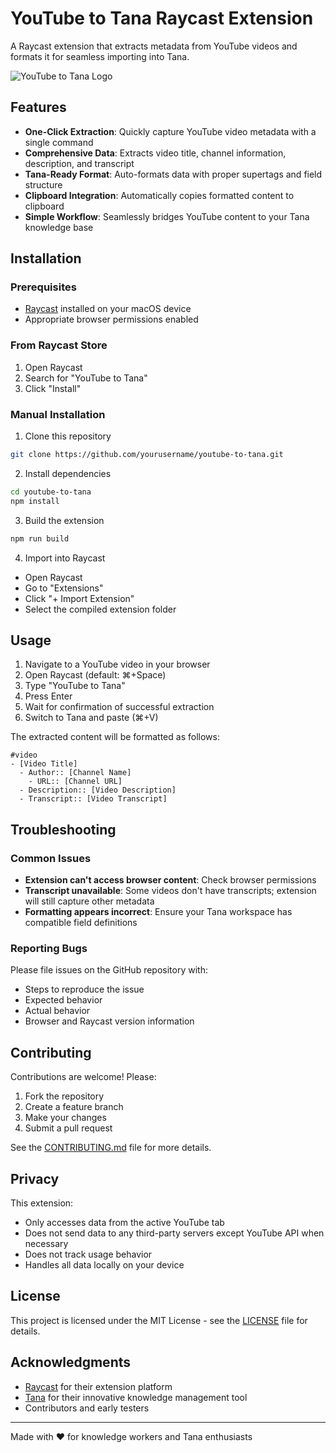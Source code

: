 # YouTube to Tana Raycast Extension

A Raycast extension that extracts metadata from YouTube videos and formats it for seamless importing into Tana.

![YouTube to Tana Logo](./assets/youtube-to-tana-icon.png)

## Features

- **One-Click Extraction**: Quickly capture YouTube video metadata with a single command
- **Comprehensive Data**: Extracts video title, channel information, description, and transcript
- **Tana-Ready Format**: Auto-formats data with proper supertags and field structure
- **Clipboard Integration**: Automatically copies formatted content to clipboard
- **Simple Workflow**: Seamlessly bridges YouTube content to your Tana knowledge base

## Installation

### Prerequisites

- [Raycast](https://raycast.com/) installed on your macOS device
- Appropriate browser permissions enabled

### From Raycast Store

1. Open Raycast
2. Search for "YouTube to Tana"
3. Click "Install"

### Manual Installation

1. Clone this repository
```bash
git clone https://github.com/yourusername/youtube-to-tana.git
```

2. Install dependencies
```bash
cd youtube-to-tana
npm install
```

3. Build the extension
```bash
npm run build
```

4. Import into Raycast
- Open Raycast
- Go to "Extensions"
- Click "+ Import Extension"
- Select the compiled extension folder

## Usage

1. Navigate to a YouTube video in your browser
2. Open Raycast (default: ⌘+Space)
3. Type "YouTube to Tana" 
4. Press Enter
5. Wait for confirmation of successful extraction
6. Switch to Tana and paste (⌘+V)

The extracted content will be formatted as follows:

```
#video
- [Video Title]
  - Author:: [Channel Name]
    - URL:: [Channel URL]
  - Description:: [Video Description]
  - Transcript:: [Video Transcript]
```

## Troubleshooting

### Common Issues

- **Extension can't access browser content**: Check browser permissions
- **Transcript unavailable**: Some videos don't have transcripts; extension will still capture other metadata
- **Formatting appears incorrect**: Ensure your Tana workspace has compatible field definitions

### Reporting Bugs

Please file issues on the GitHub repository with:
- Steps to reproduce the issue
- Expected behavior
- Actual behavior
- Browser and Raycast version information

## Contributing

Contributions are welcome! Please:

1. Fork the repository
2. Create a feature branch
3. Make your changes
4. Submit a pull request

See the [CONTRIBUTING.md](CONTRIBUTING.md) file for more details.

## Privacy

This extension:
- Only accesses data from the active YouTube tab
- Does not send data to any third-party servers except YouTube API when necessary
- Does not track usage behavior
- Handles all data locally on your device

## License

This project is licensed under the MIT License - see the [LICENSE](LICENSE) file for details.

## Acknowledgments

- [Raycast](https://raycast.com/) for their extension platform
- [Tana](https://tana.inc/) for their innovative knowledge management tool
- Contributors and early testers

---

Made with ❤️ for knowledge workers and Tana enthusiasts